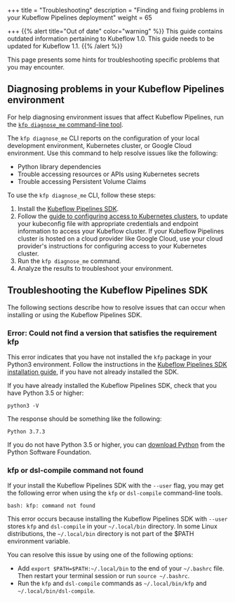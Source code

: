 +++
title = "Troubleshooting"
description = "Finding and fixing problems in your Kubeflow Pipelines deployment"
weight = 65
                    
+++
{{% alert title="Out of date" color="warning" %}}
This guide contains outdated information pertaining to Kubeflow 1.0. This guide
needs to be updated for Kubeflow 1.1.
{{% /alert %}}

This page presents some hints for troubleshooting specific problems that you
may encounter.

## Diagnosing problems in your Kubeflow Pipelines environment

For help diagnosing environment issues that affect Kubeflow Pipelines, run
the [`kfp diagnose_me` command-line tool](/docs/pipelines/sdk/sdk-overview/#kfp-cli-tool).

The `kfp diagnose_me` CLI reports on the configuration of your local
development environment, Kubernetes cluster, or Google Cloud environment.
Use this command to help resolve issues like the following:

*  Python library dependencies
*  Trouble accessing resources or APIs using Kubernetes secrets
*  Trouble accessing Persistent Volume Claims

To use the `kfp diagnose_me` CLI, follow these steps:

1.  Install the [Kubeflow Pipelines SDK](/docs/pipelines/sdk/install-sdk/).
1.  Follow the [guide to configuring access to Kubernetes clusters][kubeconfig],
    to update your kubeconfig file with appropriate credentials and endpoint
    information to access your Kubeflow cluster.
    If your Kubeflow Pipelines cluster is hosted on a cloud provider like
    Google Cloud, use your cloud provider's instructions for configuring
    access to your Kubernetes cluster. 
1.  Run the `kfp diagnose_me` command.
1.  Analyze the results to troubleshoot your environment.

[kubeconfig]: https://kubernetes.io/docs/reference/access-authn-authz/authentication/

## Troubleshooting the Kubeflow Pipelines SDK

The following sections describe how to resolve issues that can occur when
installing or using the Kubeflow Pipelines SDK.

### Error: Could not find a version that satisfies the requirement kfp

This error indicates that you have not installed the `kfp` package in your
Python3 environment. Follow the instructions in the [Kubeflow Pipelines SDK
installation guide](/docs/pipelines/sdk/install-sdk/), if you have not already
installed the SDK.

If you have already installed the Kubeflow Pipelines SDK, check that you have
Python 3.5 or higher:

```
python3 -V
```

The response should be something like the following:

```
Python 3.7.3
```

If you do not have Python 3.5 or higher, you can
[download Python](https://www.python.org/downloads/) from the Python
Software Foundation.

### kfp or dsl-compile command not found

If your install the Kubeflow Pipelines SDK with the `--user` flag, you may
get the following error when using the `kfp` or `dsl-compile` command-line
tools.

```
bash: kfp: command not found
```

This error occurs because installing the Kubeflow Pipelines SDK with
`--user` stores `kfp` and `dsl-compile` in your `~/.local/bin` directory.
In some Linux distributions, the `~/.local/bin` directory is not part of the
$PATH environment variable.

You can resolve this issue by using one of the following options:

*  Add `export $PATH=$PATH:~/.local/bin` to the end of your `~/.bashrc` file.
   Then restart your terminal session or run `source ~/.bashrc`.
*  Run the `kfp` and `dsl-compile` commands as `~/.local/bin/kfp` and
   `~/.local/bin/dsl-compile`.
